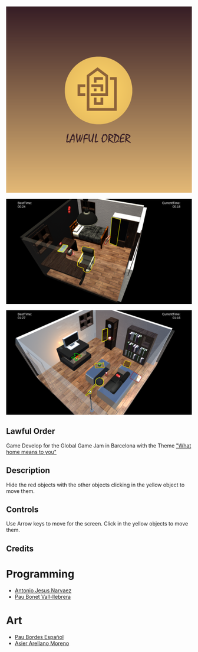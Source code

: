 ![alt text](https://github.com/antoniojesusnc/GGJ2019/blob/master/ScreenShots/Recurso_1.png)

![alt text](https://github.com/antoniojesusnc/GGJ2019/blob/master/ScreenShots/Capture01.png)

![alt text](https://github.com/antoniojesusnc/GGJ2019/blob/master/ScreenShots/Capture02.png)

## Lawful Order
Game Develop for the Global Game Jam in Barcelona with the Theme ["What home means to you"](https://globalgamejam.org/news/theme-global-game-jam-2019-%E2%80%A6)

## Description
Hide the red objects with the other objects clicking in the yellow object to move them.


## Controls
Use Arrow keys to move for the screen. Click in the yellow objects to move them.

## Credits

# Programming
* [Antonio Jesus Narvaez](https://github.com/antoniojesusnc)
* [Pau Bonet Vall-llebrera](https://github.com/BooLAW)

# Art
* [Pau Bordes Español](https://www.artstation.com/tr4fa1gar)
* [Asier Arellano Moreno](https://twitter.com/axiermo)
